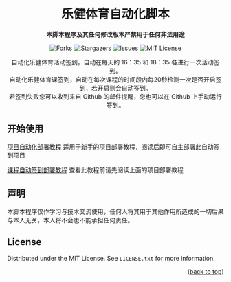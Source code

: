 <div id="top"></div>
<!--
*** Thanks for checking out the Best-README-Template. If you have a suggestion
*** that would make this better, please fork the repo and create a pull request
*** or simply open an issue with the tag "enhancement".
*** Don't forget to give the project a star!
*** Thanks again! Now go create something AMAZING! :D
-->



<!-- PROJECT SHIELDS -->
<!--
*** I'm using markdown "reference style" links for readability.
*** Reference links are enclosed in brackets [ ] instead of parentheses ( ).
*** See the bottom of this document for the declaration of the reference variables
*** for contributors-url, forks-url, etc. This is an optional, concise syntax you may use.
*** https://www.markdownguide.org/basic-syntax/#reference-style-links
-->

<div align="center">

  <h1 align="center">乐健体育自动化脚本</h1>

  **本脚本程序及其任何修改版本严禁用于任何非法用途**

  
  [![Forks][forks-shield]][forks-url]
  [![Stargazers][stars-shield]][stars-url]
  [![Issues][issues-shield]][issues-url]
  [![MIT License][license-shield]][license-url]

  <p align="center">
    自动化乐健体育活动签到，自动在每天的 16：35 和 18：35 各进行一次活动签到。<br>
    自动化乐健体育课签到，自动在每次课程的时间段内每20秒检测一次是否开启签到，若开启则会自动签到。<br>
    若签到失败您可以收到来自 Github 的邮件提醒，您也可以在 Github 上手动运行签到。
  </p>
</div>


<!-- GETTING STARTED -->
## 开始使用

[项目自动化部署教程](https://github.com/Foreverddb/legym-auto/wiki/%E9%A1%B9%E7%9B%AE%E9%83%A8%E7%BD%B2%E6%95%99%E7%A8%8B) 适用于新手的项目部署教程，阅读后即可自主部署此自动签到项目

[课程自动签到部署教程](https://github.com/Foreverddb/legym-auto/wiki/%E8%AF%BE%E7%A8%8B%E8%87%AA%E5%8A%A8%E7%AD%BE%E5%88%B0%E6%95%99%E7%A8%8B) 查看此教程前请先阅读上面的项目部署教程

<!-- GETTING STARTED -->
## 声明

本脚本程序仅作学习与技术交流使用，任何人将其用于其他作用所造成的一切后果与本人无关，本人将不会也不能承担任何责任。


<!-- LICENSE -->
## License

Distributed under the MIT License. See `LICENSE.txt` for more information.

<p align="right">(<a href="#top">back to top</a>)</p>



<!-- MARKDOWN LINKS & IMAGES -->
<!-- https://www.markdownguide.org/basic-syntax/#reference-style-links -->
[forks-shield]: https://img.shields.io/github/forks/Foreverddb/legym-auto.svg?style=for-the-badge
[forks-url]: https://github.com/Foreverddb/legym-auto/network/members
[stars-shield]: https://img.shields.io/github/stars/Foreverddb/legym-auto.svg?style=for-the-badge
[stars-url]: https://github.com/Foreverddb/legym-auto/stargazers
[issues-shield]: https://img.shields.io/github/issues/Foreverddb/legym-auto.svg?style=for-the-badge
[issues-url]: https://github.com/Foreverddb/legym-auto/issues
[license-shield]: https://img.shields.io/github/license/Foreverddb/legym-auto.svg?style=for-the-badge
[license-url]: https://github.com/Foreverddb/legym-auto/blob/master/LICENSE.txt
